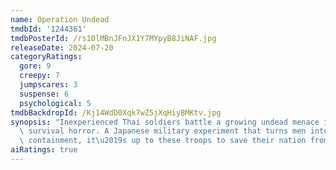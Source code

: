 ```yaml
---
name: Operation Undead
tmdbId: '1244361'
tmdbPosterId: /rs10lMBnJFnJX1Y7MYpyB8JiNAF.jpg
releaseDate: 2024-07-20
categoryRatings:
  gore: 9
  creepy: 7
  jumpscares: 3
  suspense: 6
  psychological: 5
tmdbBackdropId: /Kj14WdD0Xqk7wZ5jXqHiyBMKtv.jpg
synopsis: "Inexperienced Thai soldiers battle a growing undead menace in this gruesome\
  \ survival horror. A Japanese military experiment that turns men into monsters escapes\
  \ containment, it\u2019s up to these troops to save their nation from annihilation."
aiRatings: true
---
```


